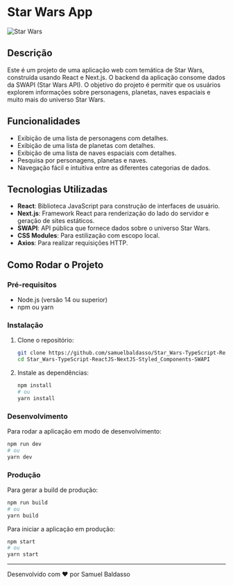 # Star Wars App

![Star Wars](https://starwars-visualguide.com/assets/img/categories/starships.jpg)

## Descrição

Este é um projeto de uma aplicação web com temática de Star Wars, construída usando React e Next.js. O backend da aplicação consome dados da SWAPI (Star Wars API). O objetivo do projeto é permitir que os usuários explorem informações sobre personagens, planetas, naves espaciais e muito mais do universo Star Wars.

## Funcionalidades

- Exibição de uma lista de personagens com detalhes.
- Exibição de uma lista de planetas com detalhes.
- Exibição de uma lista de naves espaciais com detalhes.
- Pesquisa por personagens, planetas e naves.
- Navegação fácil e intuitiva entre as diferentes categorias de dados.

## Tecnologias Utilizadas

- **React**: Biblioteca JavaScript para construção de interfaces de usuário.
- **Next.js**: Framework React para renderização do lado do servidor e geração de sites estáticos.
- **SWAPI**: API pública que fornece dados sobre o universo Star Wars.
- **CSS Modules**: Para estilização com escopo local.
- **Axios**: Para realizar requisições HTTP.

## Como Rodar o Projeto

### Pré-requisitos

- Node.js (versão 14 ou superior)
- npm ou yarn

### Instalação

1. Clone o repositório:
    ```sh
    git clone https://github.com/samuelbaldasso/Star_Wars-TypeScript-ReactJS-NextJS-Styled_Components-SWAPI.git
    cd Star_Wars-TypeScript-ReactJS-NextJS-Styled_Components-SWAPI
    ```

2. Instale as dependências:
    ```sh
    npm install
    # ou
    yarn install
    ```

### Desenvolvimento

Para rodar a aplicação em modo de desenvolvimento:
```sh
npm run dev
# ou
yarn dev
```

### Produção

Para gerar a build de produção:
```sh
npm run build
# ou
yarn build
```

Para iniciar a aplicação em produção:

```sh
npm start
# ou
yarn start
```

---

Desenvolvido com ❤️ por Samuel Baldasso
